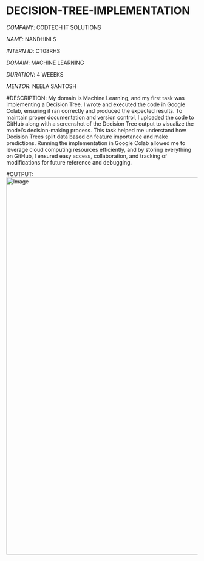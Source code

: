 # DECISION-TREE-IMPLEMENTATION

*COMPANY*: CODTECH IT SOLUTIONS

*NAME*: NANDHINI S 

*INTERN ID*: CT08RHS

*DOMAIN*: MACHINE LEARNING

*DURATION*: 4 WEEEKS

*MENTOR*: NEELA SANTOSH

#DESCRIPTION: My domain is Machine Learning, and my first task was implementing a Decision Tree. I wrote and executed the code in Google Colab, ensuring it ran correctly and produced the expected results. To maintain proper documentation and version control, I uploaded the code to GitHub along with a screenshot of the Decision Tree output to visualize the model’s decision-making process. This task helped me understand how Decision Trees split data based on feature importance and make predictions. Running the implementation in Google Colab allowed me to leverage cloud computing resources efficiently, and by storing everything on GitHub, I ensured easy access, collaboration, and tracking of modifications for future reference and debugging.

#OUTPUT: <img width="994" alt="Image" src="https://github.com/user-attachments/assets/8357c147-465b-42aa-b9f8-77196b6438e7" />
